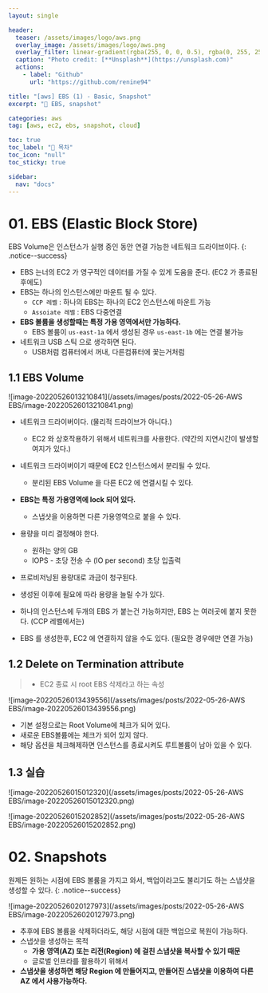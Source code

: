 ```yaml
---
layout: single

header:
  teaser: /assets/images/logo/aws.png
  overlay_image: /assets/images/logo/aws.png
  overlay_filter: linear-gradient(rgba(255, 0, 0, 0.5), rgba(0, 255, 255, 0.5))
  caption: "Photo credit: [**Unsplash**](https://unsplash.com)"
  actions:
    - label: "Github"
      url: "https://github.com/renine94"

title: "[aws] EBS (1) - Basic, Snapshot"
excerpt: "🚀 EBS, snapshot"

categories: aws
tag: [aws, ec2, ebs, snapshot, cloud]

toc: true
toc_label: "📕 목차"
toc_icon: "null"
toc_sticky: true

sidebar:
  nav: "docs"
---
```


# 01. EBS (Elastic Block Store)

EBS Volume은 인스턴스가 실행 중인 동안 연결 가능한 네트워크 드라이브이다.
{: .notice--success}

- EBS 는너의 EC2 가 영구적인 데이터를 가질 수 있게 도움을 준다. (EC2 가 종료된 후에도)
- EBS는 하나의 인스턴스에만 마운트 될 수 있다.
  - `CCP 레벨` : 하나의 EBS는 하나의 EC2 인스턴스에 마운트 가능
  - `Assoiate 레벨` : EBS 다중연결
- **EBS 볼륨을 생성할때는 특정 가용 영역에서만 가능하다.**
  - EBS 볼륨이 `us-east-1a` 에서 생성된 경우 `us-east-1b` 에는 연결 불가능
- 네트워크 USB 스틱 으로 생각하면 된다.
  - USB처럼 컴퓨터에서 꺼내, 다른컴퓨터에 꽃는거처럼



## 1.1 EBS Volume

![image-20220526013210841](/assets/images/posts/2022-05-26-AWS EBS/image-20220526013210841.png)

- 네트워크 드라이버이다. (물리적 드라이브가 아니다.)
  - EC2 와 상호작용하기 위해서 네트워크를 사용한다. (약간의 지연시간이 발생할 여지가 있다.)
- 네트워크 드라이버이기 때문에 EC2 인스턴스에서 분리될 수 있다.
  - 분리된 EBS Volume 을 다른 EC2 에 연결시킬 수 있다.
- **EBS는 특정 가용영역에 lock 되어 있다.**
  - 스냅샷을 이용하면 다른 가용영역으로 붙을 수 있다.
- 용량을 미리 결정해야 한다.
  - 원하는 양의 GB
  - IOPS - 초당 전송 수 (IO per second) 초당 입출력

- 프로비저닝된 용량대로 과금이 청구된다.
- 생성된 이후에 필요에 따라 용량을 늘릴 수가 있다.
- 하나의 인스턴스에 두개의 EBS 가 붙는건 가능하지만, EBS 는 여러곳에 붙지 못한다. (CCP 레벨에서는)

- EBS 를 생성한후, EC2 에 연결하지 않을 수도 있다. (필요한 경우에만 연결 가능)



## 1.2 Delete on Termination attribute

> - EC2 종료 시 root EBS 삭제라고 하는 속성

![image-20220526013439556](/assets/images/posts/2022-05-26-AWS EBS/image-20220526013439556.png)

- 기본 설정으로는 Root Volume에 체크가 되어 있다.
- 새로운 EBS볼륨에는 체크가 되어 있지 않다.
- 해당 옵션을 체크해제하면 인스턴스를 종료시켜도 루트볼륨이 남아 있을 수 있다.



## 1.3 실습

![image-20220526015012320](/assets/images/posts/2022-05-26-AWS EBS/image-20220526015012320.png)



![image-20220526015202852](/assets/images/posts/2022-05-26-AWS EBS/image-20220526015202852.png)





# 02. Snapshots

원제든 원하는 시점에 EBS 볼륨을 가지고 와서, 백업이라고도 불리기도 하는 스냅샷을 생성할 수 있다.
{: .notice--success}

![image-20220526020127973](/assets/images/posts/2022-05-26-AWS EBS/image-20220526020127973.png)

- 추후에 EBS 볼륨을 삭제하더라도, 해당 시점에 대한 백업으로 복원이 가능하다.
- 스냅샷을 생성하는 목적
  - **가용 영역(AZ) 또는 리전(Region) 에 걸친 스냅샷을 복사할 수 있기 때문**
  - 글로벌 인프라를 활용하기 위해서
- **스냅샷을 생성하면 해당 Region 에 만들어지고, 만들어진 스냅샷을 이용하여 다른 AZ 에서 사용가능하다.**

